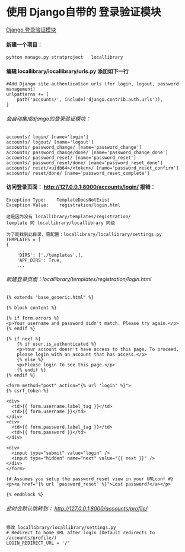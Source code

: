 # 使用 Django自带的 登录验证模块
[Django 登录验证模块](https://developer.mozilla.org/en-US/docs/Learn/Server-side/Django/Authentication)

####  新建一个项目：
    pyhton manage.py stratproject   locallibrary


#### 编辑 locallibrary/locallibrary/urls.py 添加如下一行

    #Add Django site authentication urls (for login, logout, password management)
    urlpatterns += [
        path('accounts/', include('django.contrib.auth.urls')),
    ]
    
###### 会自动集成django的登录验证模块：
    accounts/ login/ [name='login']
    accounts/ logout/ [name='logout']
    accounts/ password_change/ [name='password_change']
    accounts/ password_change/done/ [name='password_change_done']
    accounts/ password_reset/ [name='password_reset']
    accounts/ password_reset/done/ [name='password_reset_done']
    accounts/ reset/<uidb64>/<token>/ [name='password_reset_confirm']
    accounts/ reset/done/ [name='password_reset_complete']
    
#### 访问登录页面： http://127.0.0.1:8000/accounts/login/ 报错：
    Exception Type:    TemplateDoesNotExist
    Exception Value:    registration/login.html
    
    这是因为没有 locallibrary/templates/registration/  
    template 同 locallibrary/locallibrary 同级
    
    为了能找到此目录，需配置：locallibrary/locallibrary/settings.py
    TEMPLATES = [
    {
        ...
        'DIRS': ['./templates',],
        'APP_DIRS': True,
        ...
        
###### 新建登录页面：locallibrary/templates/registration/login.html
    {% extends "base_generic.html" %}

    {% block content %}

    {% if form.errors %}
    <p>Your username and password didn't match. Please try again.</p>
    {% endif %}

    {% if next %}
        {% if user.is_authenticated %}
        <p>Your account doesn't have access to this page. To proceed,
        please login with an account that has access.</p>
        {% else %}
        <p>Please login to see this page.</p>
        {% endif %}
    {% endif %}

    <form method="post" action="{% url 'login' %}">
    {% csrf_token %}

    <div>
      <td>{{ form.username.label_tag }}</td>
      <td>{{ form.username }}</td>
    </div>
    <div>
      <td>{{ form.password.label_tag }}</td>
      <td>{{ form.password }}</td>
    </div>

    <div>
      <input type="submit" value="login" />
      <input type="hidden" name="next" value="{{ next }}" />
    </div>
    </form>

    {# Assumes you setup the password_reset view in your URLconf #}
    <p><a href="{% url 'password_reset' %}">Lost password?</a></p>

    {% endblock %}


###### 此时会默认跳转到： http://127.0.0.1:8000/accounts/profile/  
    修改 locallibrary/locallibrary/settings.py
    # Redirect to home URL after login (Default redirects to /accounts/profile/)
    LOGIN_REDIRECT_URL = '/'
